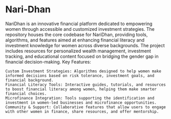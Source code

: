 # Nari-Dhan
NariDhan is an innovative financial platform dedicated to empowering women through accessible and customized investment strategies. The repository houses the core codebase for NariDhan, providing tools, algorithms, and features aimed at enhancing financial literacy and investment knowledge for women across diverse backgrounds. The project includes resources for personalized wealth management, investment tracking, and educational content focused on bridging the gender gap in financial decision-making.
Key Features:

    Custom Investment Strategies: Algorithms designed to help women make informed decisions based on risk tolerance, investment goals, and financial background.
    Financial Literacy Tools: Interactive guides, tutorials, and resources to boost financial literacy among women, helping them make smarter financial choices.
    Microfinance Integration: Tools supporting the identification and investment in women-led businesses and microfinance opportunities.
    Community & Support: Collaborative features that allow users to engage with other women in finance, share resources, and offer mentorship.

